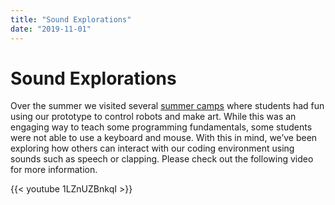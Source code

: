 ```yaml
---
title: "Sound Explorations"
date: "2019-11-01"
---
```


# Sound Explorations

Over the summer we visited several [summer camps](/blog/co-design-session-1/) where students had fun using our prototype to control robots and make art. While this was an engaging way to teach some programming fundamentals, some students were not able to use a keyboard and mouse. With this in mind, we’ve been exploring how others can interact with our coding environment using sounds such as speech or clapping. Please check out the following video for more information. 

{{< youtube 1LZnUZBnkqI >}}